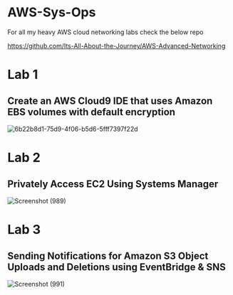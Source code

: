 # AWS-Sys-Ops

For all my heavy AWS cloud networking labs check the below repo

https://github.com/Its-All-About-the-Journey/AWS-Advanced-Networking

# Lab 1
## Create an AWS Cloud9 IDE that uses Amazon EBS volumes with default encryption
![6b22b8d1-75d9-4f06-b5d6-5fff7397f22d](https://github.com/network-charles/AWS-Sys-Ops/assets/30233365/a1b39397-ec17-4025-a339-97700a1cb671)

# Lab 2
## Privately Access EC2 Using Systems Manager 
![Screenshot (989)](https://github.com/network-charles/AWS-Sys-Ops/assets/30233365/a1365929-d101-4706-98b0-cddaccc63fb4)

# Lab 3
## Sending Notifications for Amazon S3 Object Uploads and Deletions using EventBridge & SNS
![Screenshot (991)](https://github.com/network-charles/AWS-Sys-Ops/assets/30233365/c62c612f-4d82-47ce-92eb-29b381bf874c)
